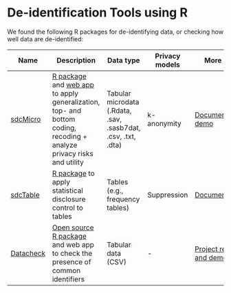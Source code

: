 # De-identification Tools using R

We found the following R packages for de-identifying data, or checking how well data are de-identified:

| Name | Description | Data type | Privacy models | More info | License | Maintenance | GitHub stars |
|---|---|---|---|---|---|---|---|
| [sdcMicro](https://shiny.rstudio.com/gallery/sdcapp-microdata.html) | [R package](https://cran.r-project.org/web/packages/sdcMicro/index.html) and [web app](https://shiny.rstudio.com/gallery/sdcapp-microdata.html) to apply generalization, top- and bottom coding, recoding + analyze privacy risks and utility | Tabular microdata (.Rdata, .sav, .sasb7dat, .csv, .txt, .dta) | k-anonymity | [Documentation](https://sdctools.github.io/sdcMicro/articles/sdcMicro.html), [demo](https://youtu.be/JeJ6OOxXZwo?t=5602) | [GPL-v2](https://www.r-project.org/Licenses/GPL-2) | Active | 10-100 |
| [sdcTable](https://github.com/sdcTools/sdcTable) | [R package](https://cran.r-project.org/web/packages/sdcTable/index.html) to apply statistical disclosure control to tables | Tables (e.g., frequency tables) | Suppression |  [Documentation](https://sdctools.github.io/sdcTable/articles/sdcTable.html) | GPL-v2 | Active | 0-10 |
| [Datacheck](https://libscie.github.io/datacheck-website/) | [Open source](https://github.com/libscie/datacheck) [R package](https://libscie.github.io/datacheck/index.html) and web app to check the presence of common identifiers | Tabular data (CSV) | - |  [Project report and demo](https://www.youtube.com/watch?v=i5Pa3Sx3n14) | [MIT](https://libscie.github.io/datacheck/LICENSE.html) | Active | 0-10 |
